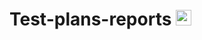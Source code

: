 # Test-plans-reports  <img src="https://fonts.gstatic.com/s/e/notoemoji/latest/2705/512.webp" height="25" >